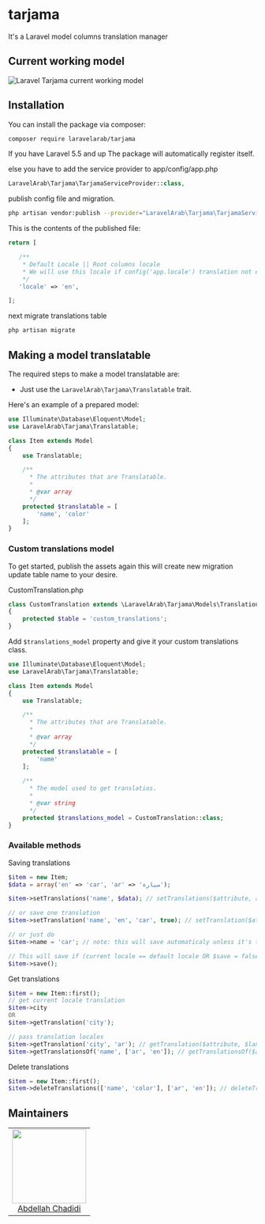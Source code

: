 # tarjama

It's a Laravel model columns translation manager

## Current working model

![Laravel Tarjama current working model](/images/current_working_model.png)

## Installation

You can install the package via composer:

```bash
composer require laravelarab/tarjama
```

If you have Laravel 5.5 and up The package will automatically register itself.

else you have to add the service provider to app/config/app.php

```php
LaravelArab\Tarjama\TarjamaServiceProvider::class,
```

publish config file and migration.

```bash
php artisan vendor:publish --provider="LaravelArab\Tarjama\TarjamaServiceProvider"
```

This is the contents of the published file:

```php
return [

   /**
    * Default Locale || Root columns locale
    * We will use this locale if config('app.locale') translation not exist
    */
   'locale' => 'en',

];
```

next migrate translations table

```bash
php artisan migrate
```

## Making a model translatable

The required steps to make a model translatable are:

- Just use the `LaravelArab\Tarjama\Translatable` trait.

Here's an example of a prepared model:

```php
use Illuminate\Database\Eloquent\Model;
use LaravelArab\Tarjama\Translatable;

class Item extends Model
{
    use Translatable;

    /**
      * The attributes that are Translatable.
      *
      * @var array
      */
    protected $translatable = [
        'name', 'color'
    ];
}
```

### Custom translations model

To get started, publish the assets again this will create new migration update table name to your desire.


CustomTranslation.php
```php
class CustomTranslation extends \LaravelArab\Tarjama\Models\Translation
{
    protected $table = 'custom_translations';
}
```

Add `$translations_model` property and  give it your custom translations class.

```php
use Illuminate\Database\Eloquent\Model;
use LaravelArab\Tarjama\Translatable;

class Item extends Model
{
    use Translatable;

    /**
      * The attributes that are Translatable.
      *
      * @var array
      */
    protected $translatable = [
        'name'
    ];
	
    /**
      * The model used to get translatios.
      *
      * @var string
      */
    protected $translations_model = CustomTranslation::class;
}
```

### Available methods

Saving translations

```php
$item = new Item;
$data = array('en' => 'car', 'ar' => 'سيارة');

$item->setTranslations('name', $data); // setTranslations($attribute, array $translations, $save = false)

// or save one translation
$item->setTranslation('name', 'en', 'car', true); // setTranslation($attribute, $locale, $value, $save = false)

// or just do
$item->name = 'car'; // note: this will save automaticaly unless it's the default locale

// This will save if (current locale == default locale OR $save = false)
$item->save();
```

Get translations

```php
$item = new Item::first();
// get current locale translation
$item->city
OR
$item->getTranslation('city');

// pass translation locales
$item->getTranslation('city', 'ar'); // getTranslation($attribute, $language = null, $fallback = true)
$item->getTranslationsOf('name', ['ar', 'en']); // getTranslationsOf($attribute, array $languages = null, $fallback = true)
```

Delete translations

```php
$item = new Item::first();
$item->deleteTranslations(['name', 'color'], ['ar', 'en']); // deleteTranslations(array $attributes, $locales = null)
```

## Maintainers

<table>
  <tbody>
    <tr>
      <td align="center">
        <a href="https://github.com/chadidi">
          <img width="150" height="150" src="https://github.com/chadidi.png?v=3&s=150">
          </br>
          Abdellah Chadidi
        </a>
      </td>
    </tr>
  <tbody>
</table>
